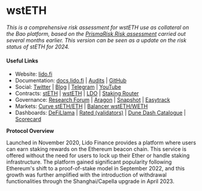 # wstETH

_This is a comprehensive risk assessment for wstETH use as collateral on the Bao platform, based on the_ [_PrismaRisk Risk assessment_](https://hackmd.io/@PrismaRisk/wsteth#Section-5-Counterparty-Risk) _carried out several months earlier. This version can be seen as a update on the risk status of stETH for 2024._

#### Useful Links <a href="#useful-links" id="useful-links"></a>

* Website: [lido.fi](https://lido.fi/)
* Documentation: [docs.lido.fi](https://docs.lido.fi/) | [Audits](https://github.com/lidofinance/audits) | [GitHub](https://github.com/lidofinance)
* Social: [Twitter](https://twitter.com/LidoFinance) | [Blog](https://blog.lido.fi/) | [Telegram](https://t.me/lidofinance) | [YouTube](https://www.youtube.com/@LidoFinance)
* Contracts: [stETH](https://etherscan.io/token/0xae7ab96520de3a18e5e111b5eaab095312d7fe84) | [wstETH](https://etherscan.io/token/0x7f39c581f595b53c5cb19bd0b3f8da6c935e2ca0) | [LDO](https://etherscan.io/token/0x5a98fcbea516cf06857215779fd812ca3bef1b32) | [Staking Router](https://etherscan.io/address/0xFdDf38947aFB03C621C71b06C9C70bce73f12999)
* Governance: [Research Forum](https://research.lido.fi/) | [Aragon](https://mainnet.lido.fi/#/lido-dao/0x2e59a20f205bb85a89c53f1936454680651e618e/) | [Snapshot](https://snapshot.org/#/lido-snapshot.eth) | [Easytrack](https://easytrack.lido.fi/)
* Markets: [Curve stETH/ETH](https://curve.fi/#/ethereum/pools/steth) | [Balancer wstETH/WETH](https://app.balancer.fi/#/ethereum/pool/0x32296969ef14eb0c6d29669c550d4a0449130230000200000000000000000080)
* Dashboards: [DeFiLlama](https://defillama.com/protocol/lido) | [Rated (validators)](https://www.rated.network/?network=mainnet\&view=pool\&timeWindow=1d\&page=1) | [Dune Dash Catalogue](https://dune.com/lido/lido-dashboards-catalogue) | [Scorecard](https://lido.fi/scorecard)

**Protocol Overview**

Launched in November 2020, Lido Finance provides a platform where users can earn staking rewards on the Ethereum beacon chain. This service is offered without the need for users to lock up their Ether or handle staking infrastructure. The platform gained significant popularity following Ethereum's shift to a proof-of-stake model in September 2022, and this growth was further amplified with the introduction of withdrawal functionalities through the Shanghai/Capella upgrade in April 2023.
